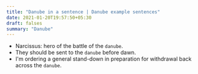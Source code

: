 ```yaml
---
title: "Danube in a sentence | Danube example sentences"
date: 2021-01-20T19:57:50+05:30
draft: falses
summary: "Danube"
---
```

- Narcissus: hero of the battle of the `danube`.
- They should be sent to the `danube` before dawn.
- I'm ordering a general stand-down in preparation for withdrawal back across the `danube`.
                 
